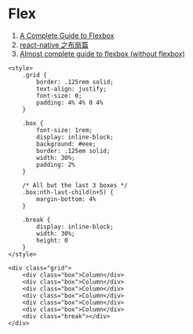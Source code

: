 # Flex
1. [A Complete Guide to Flexbox](https://css-tricks.com/snippets/css/a-guide-to-flexbox/)
2. [react-native 之布局篇](https://github.com/tmallfe/tmallfe.github.io/issues/19)
3. [Almost complete guide to flexbox (without flexbox)](https://kyusuf.com/post/almost-complete-guide-to-flexbox-without-flexbox)

```
<style>
    .grid {
        border: .125rem solid;
        text-align: justify;
        font-size: 0;
        padding: 4% 4% 0 4%
    }

    .box {
        font-size: 1rem;
        display: inline-block;
        background: #eee;
        border: .125em solid;
        width: 30%;
        padding: 2%
    }

    /* All but the last 3 boxes */
    .box:nth-last-child(n+5) {
        margin-bottom: 4%
    }

    .break {
        display: inline-block;
        width: 30%;
        height: 0
    }
</style>

<div class="grid">
    <div class="box">Column</div>
    <div class="box">Column</div>
    <div class="box">Column</div>
    <div class="box">Column</div>
    <div class="box">Column</div>
    <div class="box">Column</div>
    <div class="break"></div>
</div>
```
